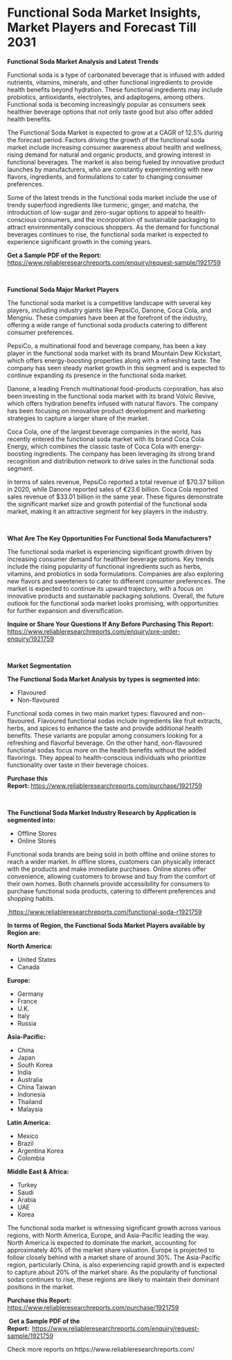 <p><h1>Functional Soda Market Insights, Market Players and Forecast Till 2031</h1></p><p><strong>Functional Soda Market Analysis and Latest Trends</strong></p>
<p><p>Functional soda is a type of carbonated beverage that is infused with added nutrients, vitamins, minerals, and other functional ingredients to provide health benefits beyond hydration. These functional ingredients may include probiotics, antioxidants, electrolytes, and adaptogens, among others. Functional soda is becoming increasingly popular as consumers seek healthier beverage options that not only taste good but also offer added health benefits.</p><p>The Functional Soda Market is expected to grow at a CAGR of 12.5% during the forecast period. Factors driving the growth of the functional soda market include increasing consumer awareness about health and wellness, rising demand for natural and organic products, and growing interest in functional beverages. The market is also being fueled by innovative product launches by manufacturers, who are constantly experimenting with new flavors, ingredients, and formulations to cater to changing consumer preferences.</p><p>Some of the latest trends in the functional soda market include the use of trendy superfood ingredients like turmeric, ginger, and matcha, the introduction of low-sugar and zero-sugar options to appeal to health-conscious consumers, and the incorporation of sustainable packaging to attract environmentally conscious shoppers. As the demand for functional beverages continues to rise, the functional soda market is expected to experience significant growth in the coming years.</p></p>
<p><strong>Get a Sample PDF of the Report:&nbsp;</strong> <a href="https://www.reliableresearchreports.com/enquiry/request-sample/1921759">https://www.reliableresearchreports.com/enquiry/request-sample/1921759</a></p>
<p>&nbsp;</p>
<p><strong>Functional Soda Major Market Players</strong></p>
<p><p>The functional soda market is a competitive landscape with several key players, including industry giants like PepsiCo, Danone, Coca Cola, and Mengniu. These companies have been at the forefront of the industry, offering a wide range of functional soda products catering to different consumer preferences.</p><p>PepsiCo, a multinational food and beverage company, has been a key player in the functional soda market with its brand Mountain Dew Kickstart, which offers energy-boosting properties along with a refreshing taste. The company has seen steady market growth in this segment and is expected to continue expanding its presence in the functional soda market.</p><p>Danone, a leading French multinational food-products corporation, has also been investing in the functional soda market with its brand Volvic Revive, which offers hydration benefits infused with natural flavors. The company has been focusing on innovative product development and marketing strategies to capture a larger share of the market.</p><p>Coca Cola, one of the largest beverage companies in the world, has recently entered the functional soda market with its brand Coca Cola Energy, which combines the classic taste of Coca Cola with energy-boosting ingredients. The company has been leveraging its strong brand recognition and distribution network to drive sales in the functional soda segment.</p><p>In terms of sales revenue, PepsiCo reported a total revenue of $70.37 billion in 2020, while Danone reported sales of €23.6 billion. Coca Cola reported sales revenue of $33.01 billion in the same year. These figures demonstrate the significant market size and growth potential of the functional soda market, making it an attractive segment for key players in the industry.</p></p>
<p>&nbsp;</p>
<p><strong>What Are The Key Opportunities For Functional Soda Manufacturers?</strong></p>
<p><p>The functional soda market is experiencing significant growth driven by increasing consumer demand for healthier beverage options. Key trends include the rising popularity of functional ingredients such as herbs, vitamins, and probiotics in soda formulations. Companies are also exploring new flavors and sweeteners to cater to different consumer preferences. The market is expected to continue its upward trajectory, with a focus on innovative products and sustainable packaging solutions. Overall, the future outlook for the functional soda market looks promising, with opportunities for further expansion and diversification.</p></p>
<p><strong>Inquire or Share Your Questions If Any Before Purchasing This Report:</strong> <a href="https://www.reliableresearchreports.com/enquiry/pre-order-enquiry/1921759">https://www.reliableresearchreports.com/enquiry/pre-order-enquiry/1921759</a></p>
<p>&nbsp;</p>
<p><strong>Market Segmentation</strong></p>
<p><strong>The Functional Soda Market Analysis by types is segmented into:</strong></p>
<p><ul><li>Flavoured</li><li>Non-flavoured</li></ul></p>
<p><p>Functional soda comes in two main market types: flavoured and non-flavoured. Flavoured functional sodas include ingredients like fruit extracts, herbs, and spices to enhance the taste and provide additional health benefits. These variants are popular among consumers looking for a refreshing and flavorful beverage. On the other hand, non-flavoured functional sodas focus more on the health benefits without the added flavorings. They appeal to health-conscious individuals who prioritize functionality over taste in their beverage choices.</p></p>
<p><strong>Purchase this Report:&nbsp;</strong><a href="https://www.reliableresearchreports.com/purchase/1921759">https://www.reliableresearchreports.com/purchase/1921759</a></p>
<p>&nbsp;</p>
<p><strong>The Functional Soda Market Industry Research by Application is segmented into:</strong></p>
<p><ul><li>Offline Stores</li><li>Online Stores</li></ul></p>
<p><p>Functional soda brands are being sold in both offline and online stores to reach a wider market. In offline stores, customers can physically interact with the products and make immediate purchases. Online stores offer convenience, allowing customers to browse and buy from the comfort of their own homes. Both channels provide accessibility for consumers to purchase functional soda products, catering to different preferences and shopping habits.</p></p>
<p><a href="https://www.reliableresearchreports.com/functional-soda-r1921759">&nbsp;https://www.reliableresearchreports.com/functional-soda-r1921759</a></p>
<p><strong>In terms of Region, the Functional Soda Market Players available by Region are:</strong></p>
<p>
    <p> <strong> North America: </strong>
        <ul>
            <li>United States</li>
            <li>Canada</li>
        </ul>
        </p> 
    <p> <strong> Europe: </strong>
        <ul>
            <li>Germany</li>
            <li>France</li>
            <li>U.K.</li>
            <li>Italy</li>
            <li>Russia</li>
        </ul>
        </p> 
    <p> <strong> Asia-Pacific: </strong>
        <ul>
            <li>China</li>
            <li>Japan</li>
            <li>South Korea</li>
            <li>India</li>
            <li>Australia</li>
            <li>China Taiwan</li>
            <li>Indonesia</li>
            <li>Thailand</li>
            <li>Malaysia</li>
        </ul>
        </p> 
    <p> <strong> Latin America: </strong>
        <ul>
            <li>Mexico</li>
            <li>Brazil</li>
            <li>Argentina Korea</li>
            <li>Colombia</li>
        </ul>
        </p> 
    <p> <strong> Middle East & Africa: </strong>
        <ul>
            <li>Turkey</li>
            <li>Saudi</li>
            <li>Arabia</li>
            <li>UAE</li>
            <li>Korea</li>
        </ul>
    </p>
    </p>
<p><p>The functional soda market is witnessing significant growth across various regions, with North America, Europe, and Asia-Pacific leading the way. North America is expected to dominate the market, accounting for approximately 40% of the market share valuation. Europe is projected to follow closely behind with a market share of around 30%. The Asia-Pacific region, particularly China, is also experiencing rapid growth and is expected to capture about 20% of the market share. As the popularity of functional sodas continues to rise, these regions are likely to maintain their dominant positions in the market.</p></p>
<p><strong>Purchase this Report: </strong><a href="https://www.reliableresearchreports.com/purchase/1921759">https://www.reliableresearchreports.com/purchase/1921759</a></p>
<p>&nbsp;<strong>Get a Sample PDF of the Report:&nbsp;&nbsp;</strong><a href="https://www.reliableresearchreports.com/enquiry/request-sample/1921759">https://www.reliableresearchreports.com/enquiry/request-sample/1921759</a></p>
<p><strong></strong></p>
<p>Check more reports on https://www.reliableresearchreports.com/</p>